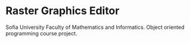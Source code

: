 # Raster Graphics Editor
Sofia University Faculty of Mathematics and Informatics. Object oriented programming course project.
